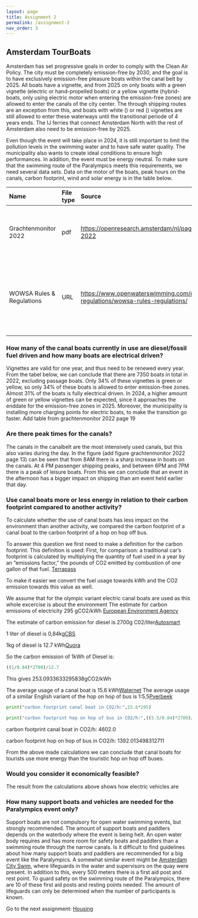 ```yaml
---
layout: page
title: Assignment 2
permalink: /assignment-2
nav_order: 3
---
```


## Amsterdam TourBoats
Amsterdam has set progressive goals in order to comply with the Clean Air Policy. The city must be completely emission-free by 2030, and the goal is to have exclusively emission-free pleasure boats within the canal belt by 2025. All boats have a vignette, and from 2025 on only boats with a green vignette (electric or hand-propelled boats) or a yellow vignette (hybrid-boats, only using electric motor when entering the emission-free zones) are allowed to enter the canals of the city center. The through shipping routes are an exception from this, and boats with white () or red () vignettes are still allowed to enter these waterways until the transitional periode of 4 years ends. The IJ ferries that connect Amsterdam North with the rest of Amsterdam also need to be emission-free by 2025. 

Even though the event will take place in 2024, it is still important to limit the pollution levels in the swimming water and to have safe water quality. The municipality also wants to create ideal conditions to ensure high performances. In addition, the event must be energy neutral. To make sure that the swimming route of the Paralympics meets this requirements, we need several data sets. Data on the motor of the boats, peak hours on the canals, carbon footprint, wind and solar energy is in the table below.

| Name | File type | Source | Comments|
| :-----------|:-----------|:--------|:-----|
| Grachtenmonitor 2022 | pdf | https://openresearch.amsterdam/nl/page/92981/grachtenmonitor-2022 | Information about ditribution of vignetten (q1), peak times (q2) |
|WOWSA Rules & Regulations |URL|https://www.openwaterswimming.com/docs/rules-regulations/wowsa-rules-regulations/ | Rules and regulations regarding open water swimming, e.g. information about position boats |

### How many of the canal boats currently in use are diesel/fossil fuel driven and how many boats are electrical driven?
Vignettes are valid for one year, and thus need to be renewed every year. From the tabel below, we can conclude that there are 7350 boats in total in 2022, excluding passage boats. Only 34% of these vignettes is green or yellow, so only 34% of these boats is allowed to enter emission-free zones. Almost 31% of the boats is fully electrical driven. In 2024, a higher amount of green or yellow vignettes can be expected, since it approaches the enddate for the emission-free zones in 2025. Moreover, the municipality is installing more charging points for electric boats, to make the transition go faster.
Add table from grachtenmonitor 2022 page 19

### Are there peak times for the canals?
The canals in the canalbelt are the most intensively used canals, but this also varies during the day. In the figure (add figure grachtenmonitor 2022 page 13) can be seen that from 8AM there is a sharp increase in boats on the canals. At 4 PM passenger shipping peaks, and between 6PM and 7PM there is a peak of leisure boats. From this we can conclude that an event in the afternoon has a bigger impact on shipping than am event held earlier that day. 

### Use canal boats more or less energy in relation to their carbon footprint compared to another activity?
To calculate whether the use of canal boats has less impact on the environment than another activity, we compared the carbon footprint of a canal boat to the carbon footprint of a hop on hop off bus. 

To answer this question we first need to make a definition for the carbon footprint. This definition is used: First, for comparison: a traditional car’s footprint is calculated by multiplying the quantity of fuel used in a year by an “emissions factor,” the pounds of CO2 emitted by combustion of one gallon of that fuel. [Terrapass](https://terrapass.com/blog/driving-calculator-20/#:~:text=First%2C%20for%20comparison%3A%20a%20traditional,one%20gallon%20of%20that%20fuel.)

To make it easier we convert the fuel usage towards kWh and the CO2 emission towards this value as well.

We assume that for the olympic variant electric canal boats are used as this whole excercise is about the environment
The estimate for carbon emissions of electricity 295 gCO2/kWh [European Environment Agency](https://www.eea.europa.eu/data-and-maps/daviz/co2-emission-intensity-5#tab-googlechartid_chart_11_filters=%7B%22rowFilters%22%3A%7B%7D%3B%22columnFilters%22%3A%7B%22pre_config_ugeo%22%3A%5B%22European%20Union%20(current%20composition)%22%5D%7D%7D)

The estimate of carbon emission for diesel is 2700g C02/liter[Autosmart](https://natural-resources.canada.ca/sites/www.nrcan.gc.ca/files/oee/pdf/transportation/fuel-efficient-technologies/autosmart_factsheet_9_e.pdf)

1 liter of diesel is 0,84kg[CBS](https://www.cbs.nl/en-gb/our-services/methods/definitions/weight-units-energy)

1kg of diesel is 12.7 kWh[Quora](https://www.quora.com/How-can-I-convert-diesel-consumption-to-kWh#:~:text=If%20you%20look%20at%20the,12.7%20kWh%2Fkg%20for%20diesel.)

So the carbon emission of 1kWh of Diesel is:

```python
((1/0.84)*2700)/12.7
```
This gives 253.0933633295838gCO2/kWh

The average usage of a canal boat is 15.6 kWh[Waternet](https://www.waternet.nl/siteassets/innovatie/electric-shipping-in-the-city-of-amsterdam-tno2.pdf)
The average usage of a similar English variant of the hop on hop of bus is 1:5,5[Pverbeek](https://www.pverbeek.nl/verkoop/#:~:text=Onze%20Engelse%20dubbeldekker%20bussen%20bijvoorbeeld,een%20moderne%20vrachtwagen%20en%20autobus!)

```python
print("carbon footprint canal boat in CO2/h:",15.6*295)

print("carbon footprint hop on hop of bus in CO2/h:",((5.5/0.84)*2700)/12.7)

```
carbon footprint canal boat in CO2/h: 4602.0

carbon footprint hop on hop of bus in CO2/h: 1392.013498312711

From the above made calculations we can conclude that canal boats for tourists use more energy than the touristic hop on hop off buses. 

### Would you consider it economically feasible?
The result from the calculations above shows how electric vehicles are 

### How many support boats and vehicles are needed for the Paralympics event only?
Support boats are not compulsory for open water swimming events, but strongly recommended. The amount of support boats and paddlers depends on the waterbody where the event is being helt. An open water body requires and has more room for safety boats and paddlers than a swimming route through the narrow canals. Is it difficult to find guidelines about how many support boats and paddlers are recommended for a big event like the Paralympics. A somewhat similar event might be [Amsterdam City Swim](https://www.amsterdamcityswim.nl/informatie/waterveiligheid), where lifeguards in the water and supervisors on the quay were present. In addition to this, every 500 meters there is a first aid post and rest point. To guard safety on the swimming route of the Paralympics, there are 10 of these first aid posts and resting points needed. The amount of lifeguards can only be determined when the number of participants is known. 







Go to the next assignment: [Housing]({{site.baseurl}}/assignment-3)
